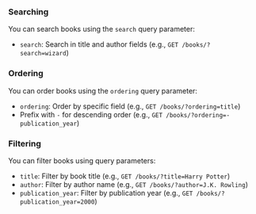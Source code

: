 ### Searching
You can search books using the `search` query parameter:
- `search`: Search in title and author fields (e.g., `GET /books/?search=wizard`)


### Ordering
You can order books using the `ordering` query parameter:
- `ordering`: Order by specific field (e.g., `GET /books/?ordering=title`)
- Prefix with `-` for descending order (e.g., `GET /books/?ordering=-publication_year`)


### Filtering
You can filter books using query parameters:
- `title`: Filter by book title (e.g., `GET /books/?title=Harry Potter`)
- `author`: Filter by author name (e.g., `GET /books/?author=J.K. Rowling`)
- `publication_year`: Filter by publication year (e.g., `GET /books/?publication_year=2000`)
